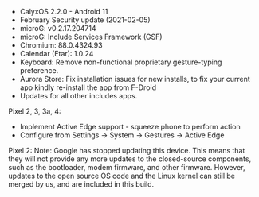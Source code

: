 * CalyxOS 2.2.0 - Android 11
* February Security update (2021-02-05)
* microG: v0.2.17.204714
* microG: Include Services Framework (GSF)
* Chromium: 88.0.4324.93
* Calendar (Etar): 1.0.24
* Keyboard: Remove non-functional proprietary gesture-typing preference.
* Aurora Store: Fix installation issues for new installs,
  to fix your current app kindly re-install the app from F-Droid
* Updates for all other includes apps.

Pixel 2, 3, 3a, 4:
* Implement Active Edge support - squeeze phone to perform action
* Configure from Settings -> System -> Gestures -> Active Edge

Pixel 2:
Note:
Google has stopped updating this device. This means that
they will not provide any more updates to the closed-source components,
such as the bootloader, modem firmware, and other firmware.
However, updates to the open source OS code and the Linux kernel
can still be merged by us, and are included in this build.